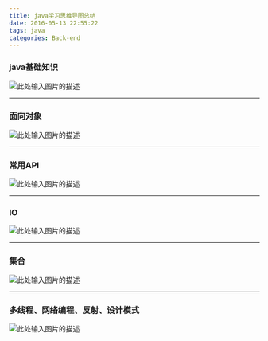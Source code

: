 ```yaml
---
title: java学习思维导图总结
date: 2016-05-13 22:55:22
tags: java
categories: Back-end  
---
```


### **java基础知识**

![此处输入图片的描述][1]

<!--more-->
----------

### **面向对象**

![此处输入图片的描述][2]


----------
### **常用API**

![此处输入图片的描述][3]


----------
### **IO**

![此处输入图片的描述][4]


----------
### **集合**

![此处输入图片的描述][5]


----------
    
### **多线程、网络编程、反射、设计模式**

![此处输入图片的描述][6]


  [1]: http://7xq6al.com1.z0.glb.clouddn.com/java%E5%9F%BA%E7%A1%80%E7%9F%A5%E8%AF%86.png
  [2]: http://7xq6al.com1.z0.glb.clouddn.com/%E9%9D%A2%E5%90%91%E5%AF%B9%E8%B1%A1.png
  [3]: http://7xq6al.com1.z0.glb.clouddn.com/%E5%B8%B8%E7%94%A8API.png
  [4]: http://7xq6al.com1.z0.glb.clouddn.com/IO.png
  [5]: http://7xq6al.com1.z0.glb.clouddn.com/%E9%9B%86%E5%90%88.png
  [6]: http://7xq6al.com1.z0.glb.clouddn.com/%E5%A4%9A%E7%BA%BF%E7%A8%8B%E3%80%81%E7%BD%91%E7%BB%9C%E7%BC%96%E7%A8%8B%E3%80%81%E5%8F%8D%E5%B0%84%E3%80%81%E8%AE%BE%E8%AE%A1%E6%A8%A1%E5%BC%8F.png